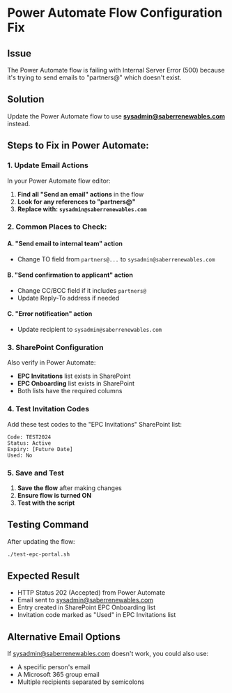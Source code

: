# Power Automate Flow Configuration Fix

## Issue
The Power Automate flow is failing with Internal Server Error (500) because it's trying to send emails to "partners@" which doesn't exist.

## Solution
Update the Power Automate flow to use **sysadmin@saberrenewables.com** instead.

## Steps to Fix in Power Automate:

### 1. Update Email Actions
In your Power Automate flow editor:

1. **Find all "Send an email" actions** in the flow
2. **Look for any references to "partners@"** 
3. **Replace with: `sysadmin@saberrenewables.com`**

### 2. Common Places to Check:

#### A. "Send email to internal team" action
- Change TO field from `partners@...` to `sysadmin@saberrenewables.com`

#### B. "Send confirmation to applicant" action  
- Change CC/BCC field if it includes `partners@`
- Update Reply-To address if needed

#### C. "Error notification" action
- Update recipient to `sysadmin@saberrenewables.com`

### 3. SharePoint Configuration
Also verify in Power Automate:
- **EPC Invitations** list exists in SharePoint
- **EPC Onboarding** list exists in SharePoint
- Both lists have the required columns

### 4. Test Invitation Codes
Add these test codes to the "EPC Invitations" SharePoint list:
```
Code: TEST2024
Status: Active
Expiry: [Future Date]
Used: No
```

### 5. Save and Test
1. **Save the flow** after making changes
2. **Ensure flow is turned ON**
3. **Test with the script**

## Testing Command
After updating the flow:
```bash
./test-epc-portal.sh
```

## Expected Result
- HTTP Status 202 (Accepted) from Power Automate
- Email sent to sysadmin@saberrenewables.com
- Entry created in SharePoint EPC Onboarding list
- Invitation code marked as "Used" in EPC Invitations list

## Alternative Email Options
If sysadmin@saberrenewables.com doesn't work, you could also use:
- A specific person's email
- A Microsoft 365 group email
- Multiple recipients separated by semicolons
